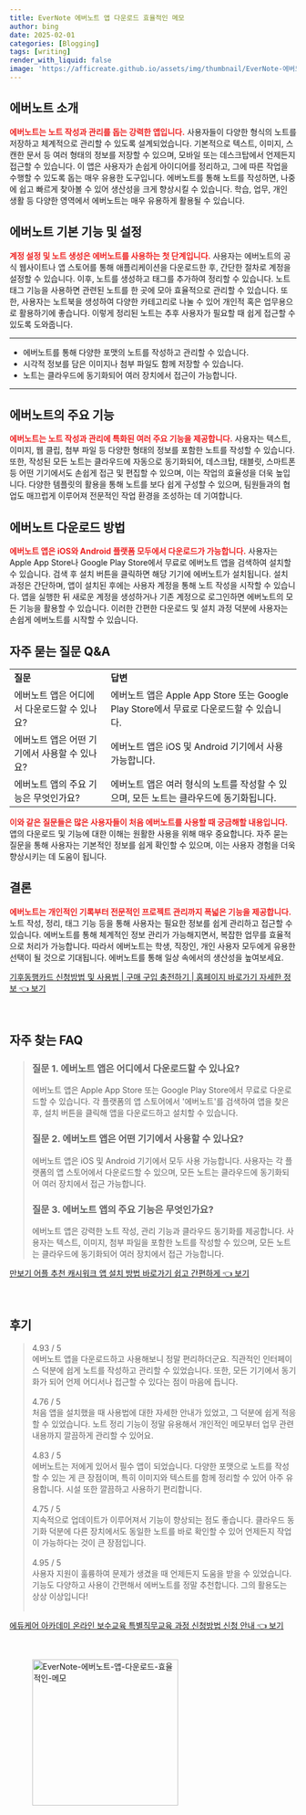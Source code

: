 ```yaml
---
title: EverNote 에버노트 앱 다운로드 효율적인 메모
author: bing
date: 2025-02-01
categories: [Blogging]
tags: [writing]
render_with_liquid: false
image: 'https://afficreate.github.io/assets/img/thumbnail/EverNote-에버노트-앱-다운로드-효율적인-메모.webp'
---
```



<h2 id='에버노트_소개'>에버노트 소개</h2>

<p><b><span style="color: #ee2323;">에버노트는 노트 작성과 관리를 돕는 강력한 앱입니다.</span></b> 사용자들이 다양한 형식의 노트를 저장하고 체계적으로 관리할 수 있도록 설계되었습니다. 기본적으로 텍스트, 이미지, 스캔한 문서 등 여러 형태의 정보를 저장할 수 있으며, 모바일 또는 데스크탑에서 언제든지 접근할 수 있습니다. 이 앱은 사용자가 손쉽게 아이디어를 정리하고, 그에 따른 작업을 수행할 수 있도록 돕는 매우 유용한 도구입니다. 에버노트를 통해 노트를 작성하면, 나중에 쉽고 빠르게 찾아볼 수 있어 생산성을 크게 향상시킬 수 있습니다. 학습, 업무, 개인 생활 등 다양한 영역에서 에버노트는 매우 유용하게 활용될 수 있습니다.</p>

<h2 id='기본기능_및_설정'>에버노트 기본 기능 및 설정</h2>

<p><b><span style="color: #ee2323;">계정 설정 및 노트 생성은 에버노트를 사용하는 첫 단계입니다.</span></b> 사용자는 에버노트의 공식 웹사이트나 앱 스토어를 통해 애플리케이션을 다운로드한 후, 간단한 절차로 계정을 설정할 수 있습니다. 이후, 노트를 생성하고 태그를 추가하여 정리할 수 있습니다. 노트 태그 기능을 사용하면 관련된 노트를 한 곳에 모아 효율적으로 관리할 수 있습니다. 또한, 사용자는 노트북을 생성하여 다양한 카테고리로 나눌 수 있어 개인적 혹은 업무용으로 활용하기에 좋습니다. 이렇게 정리된 노트는 추후 사용자가 필요할 때 쉽게 접근할 수 있도록 도와줍니다.</p>

<hr />

<ul>
    <li>에버노트를 통해 다양한 포맷의 노트를 작성하고 관리할 수 있습니다.</li>
    <li>시각적 정보를 담은 이미지나 첨부 파일도 함께 저장할 수 있습니다.</li>
    <li>노트는 클라우드에 동기화되어 여러 장치에서 접근이 가능합니다.</li>
</ul>

<hr />

<h2 id='에버노트의_주요_기능'>에버노트의 주요 기능</h2>

<p><b><span style="color: #ee2323;">에버노트는 노트 작성과 관리에 특화된 여러 주요 기능을 제공합니다.</span></b> 사용자는 텍스트, 이미지, 웹 클립, 첨부 파일 등 다양한 형태의 정보를 포함한 노트를 작성할 수 있습니다. 또한, 작성된 모든 노트는 클라우드에 자동으로 동기화되어, 데스크탑, 태블릿, 스마트폰 등 어떤 기기에서도 손쉽게 접근 및 편집할 수 있으며, 이는 작업의 효율성을 더욱 높입니다. 다양한 템플릿의 활용을 통해 노트를 보다 쉽게 구성할 수 있으며, 팀원들과의 협업도 매끄럽게 이루어져 전문적인 작업 환경을 조성하는 데 기여합니다.</p>

<h2 id='에버노트_다운로드_방법'>에버노트 다운로드 방법</h2>

<p><b><span style="color: #ee2323;">에버노트 앱은 iOS와 Android 플랫폼 모두에서 다운로드가 가능합니다.</span></b> 사용자는 Apple App Store나 Google Play Store에서 무료로 에버노트 앱을 검색하여 설치할 수 있습니다. 검색 후 설치 버튼을 클릭하면 해당 기기에 에버노트가 설치됩니다. 설치 과정은 간단하며, 앱이 설치된 후에는 사용자 계정을 통해 노트 작성을 시작할 수 있습니다. 앱을 실행한 뒤 새로운 계정을 생성하거나 기존 계정으로 로그인하면 에버노트의 모든 기능을 활용할 수 있습니다. 이러한 간편한 다운로드 및 설치 과정 덕분에 사용자는 손쉽게 에버노트를 시작할 수 있습니다.</p>

<h2 id='자주_묻는_질문'>자주 묻는 질문 Q&A</h2>

<table>
    <tr>
        <td><b>질문</b></td>
        <td><b>답변</b></td>
    </tr>
    <tr>
        <td>에버노트 앱은 어디에서 다운로드할 수 있나요?</td>
        <td>에버노트 앱은 Apple App Store 또는 Google Play Store에서 무료로 다운로드할 수 있습니다.</td>
    </tr>
    <tr>
        <td>에버노트 앱은 어떤 기기에서 사용할 수 있나요?</td>
        <td>에버노트 앱은 iOS 및 Android 기기에서 사용 가능합니다.</td>
    </tr>
    <tr>
        <td>에버노트 앱의 주요 기능은 무엇인가요?</td>
        <td>에버노트 앱은 여러 형식의 노트를 작성할 수 있으며, 모든 노트는 클라우드에 동기화됩니다.</td>
    </tr>
</table>

<p><b><span style="color: #ee2323;">이와 같은 질문들은 많은 사용자들이 처음 에버노트를 사용할 때 궁금해할 내용입니다.</span></b> 앱의 다운로드 및 기능에 대한 이해는 원활한 사용을 위해 매우 중요합니다. 자주 묻는 질문을 통해 사용자는 기본적인 정보를 쉽게 확인할 수 있으며, 이는 사용자 경험을 더욱 향상시키는 데 도움이 됩니다.</p>

<h2 id='결론'>결론</h2>

<p><b><span style="color: #ee2323;">에버노트는 개인적인 기록부터 전문적인 프로젝트 관리까지 폭넓은 기능을 제공합니다.</span></b> 노트 작성, 정리, 태그 기능 등을 통해 사용자는 필요한 정보를 쉽게 관리하고 접근할 수 있습니다. 에버노트를 통해 체계적인 정보 관리가 가능해지면서, 복잡한 업무를 효율적으로 처리가 가능합니다. 따라서 에버노트는 학생, 직장인, 개인 사용자 모두에게 유용한 선택이 될 것으로 기대됩니다. 에버노트를 통해 일상 속에서의 생산성을 높여보세요.</p>


<p><a class="click-button" title="기후동행카드 신청방법 및 사용법 | 구매 구입 충전하기 | 홈페이지 바로가기 자세한 정보" href="https://afficreate.github.io/posts/%EA%B8%B0%ED%9B%84%EB%8F%99%ED%96%89%EC%B9%B4%EB%93%9C-%EC%8B%A0%EC%B2%AD%EB%B0%A9%EB%B2%95-%EB%B0%8F-%EC%82%AC%EC%9A%A9%EB%B2%95-%EA%B5%AC%EB%A7%A4-%EA%B5%AC%EC%9E%85-%EC%B6%A9%EC%A0%84%ED%95%98%EA%B8%B0-%ED%99%88%ED%8E%98%EC%9D%B4%EC%A7%80-%EB%B0%94%EB%A1%9C%EA%B0%80%EA%B8%B0-%EC%9E%90%EC%84%B8%ED%95%9C-%EC%A0%95%EB%B3%B4/" rel="dofollow">기후동행카드 신청방법 및 사용법 | 구매 구입 충전하기 | 홈페이지 바로가기 자세한 정보 👈 보기</a></p><br>
<h2 id='자주_찾는_FAQ'>자주 찾는 FAQ</h2>
<div itemscope="" itemtype="https://schema.org/FAQPage"> 
<blockquote> 
<div itemscope="" itemprop="mainEntity" itemtype="https://schema.org/Question"> 
<h3 itemprop="name">질문 1. 에버노트 앱은 어디에서 다운로드할 수 있나요?</h3> 
<div itemscope="" itemprop="acceptedAnswer" itemtype="https://schema.org/Answer"> 
<span itemprop="text"> 
<p>에버노트 앱은 Apple App Store 또는 Google Play Store에서 무료로 다운로드할 수 있습니다. 각 플랫폼의 앱 스토어에서 '에버노트'를 검색하여 앱을 찾은 후, 설치 버튼을 클릭해 앱을 다운로드하고 설치할 수 있습니다.</p> 
</span> 
</div> 
</div> 

<div itemscope="" itemprop="mainEntity" itemtype="https://schema.org/Question"> 
<h3 itemprop="name">질문 2. 에버노트 앱은 어떤 기기에서 사용할 수 있나요?</h3> 
<div itemscope="" itemprop="acceptedAnswer" itemtype="https://schema.org/Answer"> 
<span itemprop="text"> 
<p>에버노트 앱은 iOS 및 Android 기기에서 모두 사용 가능합니다. 사용자는 각 플랫폼의 앱 스토어에서 다운로드할 수 있으며, 모든 노트는 클라우드에 동기화되어 여러 장치에서 접근 가능합니다.</p> 
</span> 
</div> 
</div> 

<div itemscope="" itemprop="mainEntity" itemtype="https://schema.org/Question"> 
<h3 itemprop="name">질문 3. 에버노트 앱의 주요 기능은 무엇인가요?</h3> 
<div itemscope="" itemprop="acceptedAnswer" itemtype="https://schema.org/Answer"> 
<span itemprop="text"> 
<p>에버노트 앱은 강력한 노트 작성, 관리 기능과 클라우드 동기화를 제공합니다. 사용자는 텍스트, 이미지, 첨부 파일을 포함한 노트를 작성할 수 있으며, 모든 노트는 클라우드에 동기화되어 여러 장치에서 접근 가능합니다.</p> 
</span> 
</div> 
</div> 

</blockquote> 
</div>
<p><a class="click-button" title="만보기 어플 추천 캐시워크 앱 설치 방법 바로가기 쉽고 간편하게" href="https://afficreate.github.io/posts/%EB%A7%8C%EB%B3%B4%EA%B8%B0-%EC%96%B4%ED%94%8C-%EC%B6%94%EC%B2%9C-%EC%BA%90%EC%8B%9C%EC%9B%8C%ED%81%AC-%EC%95%B1-%EC%84%A4%EC%B9%98-%EB%B0%A9%EB%B2%95-%EB%B0%94%EB%A1%9C%EA%B0%80%EA%B8%B0-%EC%89%BD%EA%B3%A0-%EA%B0%84%ED%8E%B8%ED%95%98%EA%B2%8C/" rel="dofollow">만보기 어플 추천 캐시워크 앱 설치 방법 바로가기 쉽고 간편하게 👈 보기</a></p><br>
<h2 id='후기'>후기</h2>
<div itemscope itemtype="https://schema.org/Product">
  <blockquote>
  <div itemprop="review" itemscope itemtype="https://schema.org/Review">
      <div itemprop="reviewRating" itemscope itemtype="https://schema.org/Rating"> <span itemprop="ratingValue">4.93</span> / <span itemprop="bestRating">5</span> </div>
      <span itemprop="reviewBody">에버노트 앱을 다운로드하고 사용해보니 정말 편리하더군요. 직관적인 인터페이스 덕분에 쉽게 노트를 작성하고 관리할 수 있었습니다. 또한, 모든 기기에서 동기화가 되어 언제 어디서나 접근할 수 있다는 점이 마음에 듭니다.</span>
  </div>
  <br>
  <div itemprop="review" itemscope itemtype="https://schema.org/Review">
      <div itemprop="reviewRating" itemscope itemtype="https://schema.org/Rating"> <span itemprop="ratingValue">4.76</span> / <span itemprop="bestRating">5</span> </div>
      <span itemprop="reviewBody">처음 앱을 설치했을 때 사용법에 대한 자세한 안내가 있었고, 그 덕분에 쉽게 적응할 수 있었습니다. 노트 정리 기능이 정말 유용해서 개인적인 메모부터 업무 관련 내용까지 깔끔하게 관리할 수 있어요.</span>
  </div>
  <br>
  <div itemprop="review" itemscope itemtype="https://schema.org/Review">
      <div itemprop="reviewRating" itemscope itemtype="https://schema.org/Rating"> <span itemprop="ratingValue">4.83</span> / <span itemprop="bestRating">5</span> </div>
      <span itemprop="reviewBody">에버노트는 저에게 있어서 필수 앱이 되었습니다. 다양한 포맷으로 노트를 작성할 수 있는 게 큰 장점이며, 특히 이미지와 텍스트를 함께 정리할 수 있어 아주 유용합니다. 시설 또한 깔끔하고 사용하기 편리합니다.</span>
  </div>
  <br>
  <div itemprop="review" itemscope itemtype="https://schema.org/Review">
      <div itemprop="reviewRating" itemscope itemtype="https://schema.org/Rating"> <span itemprop="ratingValue">4.75</span> / <span itemprop="bestRating">5</span> </div>
      <span itemprop="reviewBody">지속적으로 업데이트가 이루어져서 기능이 향상되는 점도 좋습니다. 클라우드 동기화 덕분에 다른 장치에서도 동일한 노트를 바로 확인할 수 있어 언제든지 작업이 가능하다는 것이 큰 장점입니다.</span>
  </div>
  <br>
  <div itemprop="review" itemscope itemtype="https://schema.org/Review">
      <div itemprop="reviewRating" itemscope itemtype="https://schema.org/Rating"> <span itemprop="ratingValue">4.95</span> / <span itemprop="bestRating">5</span> </div>
      <span itemprop="reviewBody">사용자 지원이 훌륭하여 문제가 생겼을 때 언제든지 도움을 받을 수 있었습니다. 기능도 다양하고 사용이 간편해서 에버노트를 정말 추천합니다. 그의 활용도는 상상 이상입니다!</span>
  </div>
  <br>
  </blockquote>
</div>
<p><a class="click-button" title="에듀케어 아카데미 온라인 보수교육 특별직무교육 과정 신청방법 신청 안내" href="https://afficreate.github.io/posts/%EC%97%90%EB%93%80%EC%BC%80%EC%96%B4-%EC%95%84%EC%B9%B4%EB%8D%B0%EB%AF%B8-%EC%98%A8%EB%9D%BC%EC%9D%B8-%EB%B3%B4%EC%88%98%EA%B5%90%EC%9C%A1-%ED%8A%B9%EB%B3%84%EC%A7%81%EB%AC%B4%EA%B5%90%EC%9C%A1-%EA%B3%BC%EC%A0%95-%EC%8B%A0%EC%B2%AD%EB%B0%A9%EB%B2%95-%EC%8B%A0%EC%B2%AD-%EC%95%88%EB%82%B4/" rel="dofollow">에듀케어 아카데미 온라인 보수교육 특별직무교육 과정 신청방법 신청 안내 👈 보기</a></p><br>
<figure class="image"><img src="https://afficreate.github.io/assets/img/thumbnail/EverNote-에버노트-앱-다운로드-효율적인-메모.webp" alt="EverNote-에버노트-앱-다운로드-효율적인-메모" width="256" height="256"></figure>